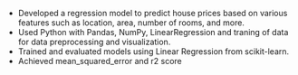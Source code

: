 - Developed a regression model to predict house prices based on various features such as location, area, number of rooms, and more.
- Used Python with Pandas, NumPy,  LinearRegression and traning of data for data preprocessing and visualization.
- Trained and evaluated models using Linear Regression from scikit-learn.
- Achieved mean_squared_error and r2 score
